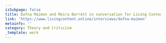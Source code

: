 ```yaml
---
isSubpage: false
title: Dafna Maimon and Moira Barrett in conversation for Living Content
link: 'https://www.livingcontent.online/interviews/dafna-maimon'
metainfo: ''
category: Theory and Criticism
_template: work
---
```


